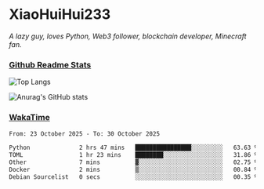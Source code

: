 # XiaoHuiHui233

*A lazy guy, loves Python, Web3 follower, blockchain developer, Minecraft fan.*

### [Github Readme Stats](https://github.com/anuraghazra/github-readme-stats)

![Top Langs](https://github-readme-stats.vercel.app/api/top-langs/?username=XiaoHuiHui233&layout=compact&theme=github_dark)

![Anurag's GitHub stats](https://github-readme-stats.vercel.app/api?username=XiaoHuiHui233&show_icons=true&theme=github_dark)

### [WakaTime](https://wakatime.com)

<!--START_SECTION:waka-->

```txt
From: 23 October 2025 - To: 30 October 2025

Python              2 hrs 47 mins   ████████████████░░░░░░░░░   63.63 %
TOML                1 hr 23 mins    ████████░░░░░░░░░░░░░░░░░   31.86 %
Other               7 mins          ▓░░░░░░░░░░░░░░░░░░░░░░░░   02.75 %
Docker              2 mins          ▒░░░░░░░░░░░░░░░░░░░░░░░░   00.84 %
Debian Sourcelist   0 secs          ░░░░░░░░░░░░░░░░░░░░░░░░░   00.35 %
```

<!--END_SECTION:waka-->
